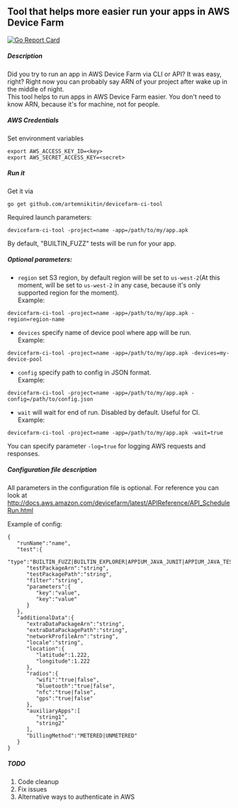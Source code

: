 ## Tool that helps more easier run your apps in AWS Device Farm
[![Go Report Card](https://goreportcard.com/badge/github.com/artemnikitin/devicefarm-ci-tool)](https://goreportcard.com/report/github.com/artemnikitin/devicefarm-ci-tool)
##### Description
Did you try to run an app in AWS Device Farm via CLI or API? It was easy, right? Right now you can probably say ARN of your project after wake up in the middle of night.    
This tool helps to run apps in AWS Device Farm easier. You don't need to know ARN, because it's for machine, not for people.

##### AWS Credentials

Set environment variables     
```
export AWS_ACCESS_KEY_ID=<key>    
export AWS_SECRET_ACCESS_KEY=<secret>
```     

##### Run it
Get it via    
``` 
go get github.com/artemnikitin/devicefarm-ci-tool 
``` 
   
Required launch parameters:   
```
devicefarm-ci-tool -project=name -app=/path/to/my/app.apk
```
By default, "BUILTIN_FUZZ" tests will be run for your app.

##### Optional parameters:   
- ```region``` set S3 region, by default region will be set to ```us-west-2```(At this moment, will be set to ```us-west-2``` in any case, because it's only supported region for the moment).          
Example:    
``` 
devicefarm-ci-tool -project=name -app=/path/to/my/app.apk -region=region-name 
```    
- ```devices``` specify name of device pool where app will be run.      
Example:   
``` 
devicefarm-ci-tool -project=name -app=/path/to/my/app.apk -devices=my-device-pool
```   
- ```config``` specify path to config in JSON format.      
Example:   
``` 
devicefarm-ci-tool -project=name -app=/path/to/my/app.apk -config=/path/to/config.json
```   
- ```wait``` will wait for end of run. Disabled by default. Useful for CI.     
Example:   
``` 
devicefarm-ci-tool -project=name -app=/path/to/my/app.apk -wait=true
```   

You can specify parameter ```-log=true``` for logging AWS requests and responses.

##### Configuration file description
All parameters in the configuration file is optional. For reference you can look at http://docs.aws.amazon.com/devicefarm/latest/APIReference/API_ScheduleRun.html  

Example of config:
```
{
   "runName":"name",
   "test":{
      "type":"BUILTIN_FUZZ|BUILTIN_EXPLORER|APPIUM_JAVA_JUNIT|APPIUM_JAVA_TESTNG|APPIUM_PYTHON|APPIUM_WEB_JAVA_JUNIT|APPIUM_WEB_JAVA_TESTNG|APPIUM_WEB_PYTHON|CALABASH|INSTRUMENTATION|UIAUTOMATION|UIAUTOMATOR|XCTEST",
      "testPackageArn":"string",
      "testPackagePath":"string",
      "filter":"string",
      "parameters":{
         "key":"value",
         "key":"value"
      }
   },
   "additionalData":{
      "extraDataPackageArn":"string",
      "extraDataPackagePath":"string",
      "networkProfileArn":"string",
      "locale":"string",
      "location":{
         "latitude":1.222,
         "longitude":1.222
      },
      "radios":{
         "wifi":"true|false",
         "bluetooth":"true|false",
         "nfc":"true|false",
         "gps":"true|false"
      },
      "auxiliaryApps":[
         "string1",
         "string2"
      ],
      "billingMethod":"METERED|UNMETERED"
   }
}
```

##### TODO  
1. Code cleanup
2. Fix issues
3. Alternative ways to authenticate in AWS
